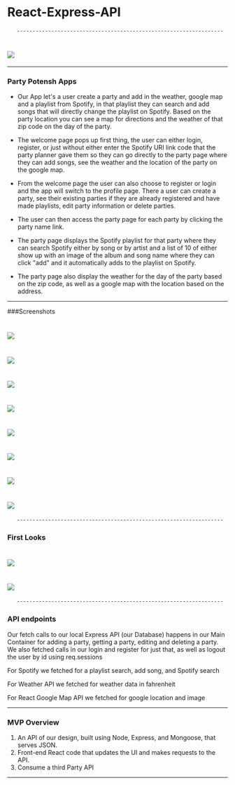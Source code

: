 # React-Express-API
       ------------------------------------------------------------------
# ![](images/screenshots/party.png)
------------------------------------------------------------------

### Party Potensh Apps
- Our App let's a user create a party and add in the weather, google map and a playlist from Spotify, in that playlist they can search and add songs that will directly change the playlist on Spotify. Based on the party location you can see a map for directions and the weather of that zip code on the day of the party.
- The welcome page pops up first thing, the user can either login, register, or just without either enter the Spotify URI link code that the party planner gave them so they can go directly to the party page where they can add songs, see the weather and the location of the party on the google map.

- From the welcome page the user can also choose to register or login and the app will switch to the profile page.  There a user can create a party, see their existing parties if they are already registered and have made playlists, edit party information or delete parties.  

- The user can then access the party page for each party by clicking the party name link.

- The party page displays the Spotify playlist for that party where they can search Spotify either by song or by artist and a list of 10 of either show up with an image of the album and song name where they can click "add" and it automatically adds to the playlist on Spotify.

- The party page also display the weather for the day of the party based on the zip code, as well as a google map with the location based on the address.

------------------------------------------------------------------

###Screenshots

# ![](images/screenshots/party.png)
# ![](images/screenshots/party2.png)
# ![](images/screenshots/welcome.png)
# ![](images/screenshots/profile.png)
# ![](images/screenshots/register.png)
# ![](images/screenshots/about.png)
# ![](images/screenshots/login.png)
# ![](images/screenshots/logout.png)


       ------------------------------------------------------------------
### First Looks

# ![](images/wireframe.png)
# ![](images/screenshots/oldwelcome.png)

       ------------------------------------------------------------------

### API endpoints

Our fetch calls to our local Express API (our Database) happens in our Main Container for adding a party, getting a party, editing and deleting a party.  We also fetched calls in our login and register for just that, as well as logout the user by id using req.sessions

For Spotify we fetched for a playlist search, add song, and Spotify search

For Weather API we fetched for weather data in fahrenheit

For React Google Map API we fetched for google location and image

------------------------------------------------------------------


### MVP Overview


1. An API of our design, built using Node, Express, and Mongoose, that serves JSON.
2. Front-end React code that updates the UI and makes requests to the API.
3. Consume a third Party API

---
